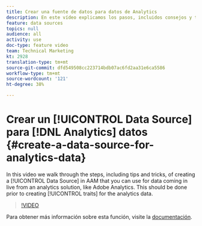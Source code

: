 ```yaml
---
title: Crear una fuente de datos para datos de Analytics
description: En este vídeo explicamos los pasos, incluidos consejos y trucos, de la creación de una fuente de datos en AAM que puede utilizar para los datos que llegan en tiempo real desde una solución de análisis, como Adobe Analytics. Esto debe hacerse antes de crear rasgos para los datos de análisis.
feature: data sources
topics: null
audience: all
activity: use
doc-type: feature video
team: Technical Marketing
kt: 2928
translation-type: tm+mt
source-git-commit: dfd549508cc223714bdb07ac6fd2aa31e6ca5586
workflow-type: tm+mt
source-wordcount: '121'
ht-degree: 38%

---
```



# Crear un [!UICONTROL Data Source] para [!DNL Analytics] datos {#create-a-data-source-for-analytics-data}

In this video we walk through the steps, including tips and tricks, of creating a [!UICONTROL Data Source] in AAM that you can use for data coming in live from an analytics solution, like Adobe Analytics. This should be done prior to creating [!UICONTROL traits] for the analytics data.

>[!VIDEO](https://video.tv.adobe.com/v/27329/?quality=12)

Para obtener más información sobre esta función, visite la [documentación](https://marketing.adobe.com/resources/help/en_US/aam/c_datasources.html).
